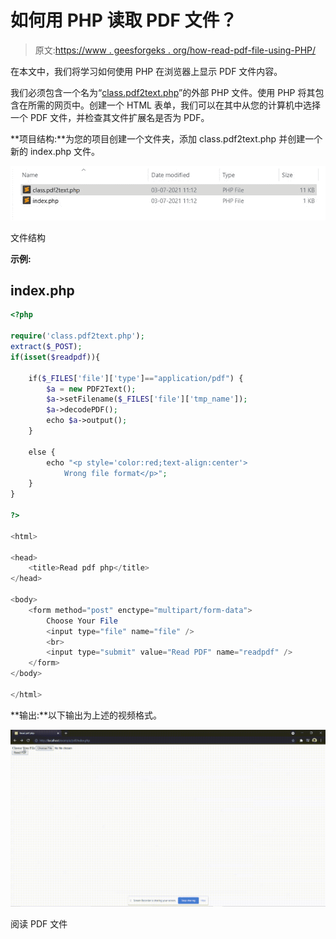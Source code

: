 # 如何用 PHP 读取 PDF 文件？

> 原文:[https://www . geesforgeks . org/how-read-pdf-file-using-PHP/](https://www.geeksforgeeks.org/how-to-read-pdf-file-using-php/)

在本文中，我们将学习如何使用 PHP 在浏览器上显示 PDF 文件内容。

我们必须包含一个名为“[class.pdf2text.php](https://github.com/jpwright/debcite/blob/master/class.pdf2text.php)”的外部 PHP 文件。使用 PHP 将其包含在所需的网页中。创建一个 HTML 表单，我们可以在其中从您的计算机中选择一个 PDF 文件，并检查其文件扩展名是否为 PDF。

**项目结构:**为您的项目创建一个文件夹，添加 class.pdf2text.php 并创建一个新的 index.php 文件。

![](img/4e82d9a32303e81aae27122a795c4d27.png)

文件结构

**示例:**

## index.php

```php
<?php

require('class.pdf2text.php');
extract($_POST);
if(isset($readpdf)){

    if($_FILES['file']['type']=="application/pdf") {
        $a = new PDF2Text();
        $a->setFilename($_FILES['file']['tmp_name']); 
        $a->decodePDF();
        echo $a->output(); 
    }

    else {
        echo "<p style='color:red;text-align:center'>
            Wrong file format</p>";
    }
}    

?>

<html>

<head>
    <title>Read pdf php</title>
</head>

<body>
    <form method="post" enctype="multipart/form-data">
        Choose Your File
        <input type="file" name="file" />
        <br>
        <input type="submit" value="Read PDF" name="readpdf" />
    </form>
</body>

</html>
```

**输出:**以下输出为上述的视频格式。

![](img/2ceec7fc7f4917cc60ad2570b1789333.png)

阅读 PDF 文件